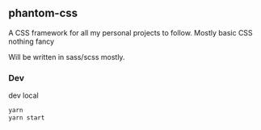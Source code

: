 ## phantom-css
A CSS framework for all my personal projects to follow. Mostly basic CSS nothing fancy 

Will be written in sass/scss mostly.

### Dev

dev local

```bash
yarn
yarn start

```